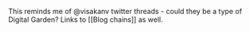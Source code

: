 This reminds me of @visakanv twitter threads - could they be a type of Digital Garden? Links to [[Blog chains]] as well.
